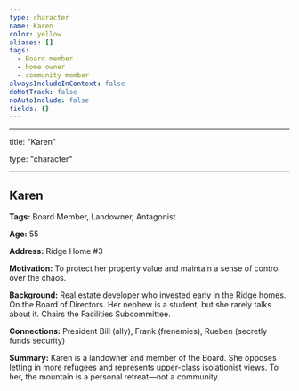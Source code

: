 ```yaml
---
type: character
name: Karen
color: yellow
aliases: []
tags:
  - Board member
  - home owner
  - community member
alwaysIncludeInContext: false
doNotTrack: false
noAutoInclude: false
fields: {}
---
```

---

title: "Karen"

type: "character"

---

## Karen

**Tags:** Board Member, Landowner, Antagonist

**Age:** 55

**Address:** Ridge Home #3

**Motivation:** To protect her property value and maintain a sense of control over the chaos.

**Background:** Real estate developer who invested early in the Ridge homes. On the Board of Directors. Her nephew is a student, but she rarely talks about it. Chairs the Facilities Subcommittee.

**Connections:** President Bill (ally), Frank (frenemies), Rueben (secretly funds security)

**Summary:** Karen is a landowner and member of the Board. She opposes letting in more refugees and represents upper-class isolationist views. To her, the mountain is a personal retreat—not a community.